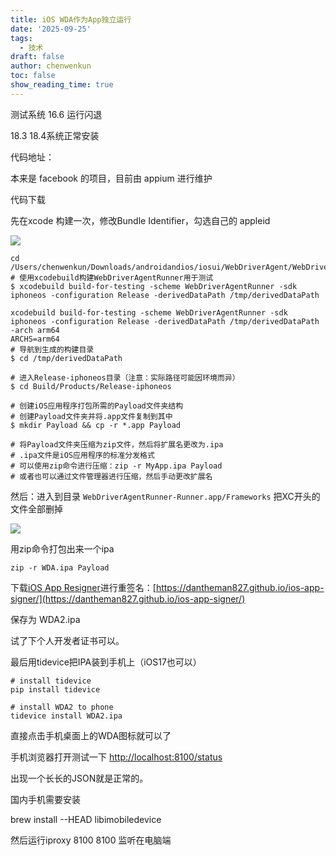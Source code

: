 ```yaml
---
title: iOS WDA作为App独立运行
date: '2025-09-25'
tags:
  - 技术
draft: false
author: chenwenkun
toc: false
show_reading_time: true
---
```

测试系统 16.6 运行闪退

18.3 18.4系统正常安装

代码地址：

本来是 facebook 的项目，目前由 appium 进行维护

代码下载

先在xcode 构建一次，修改Bundle Identifier，勾选自己的 appleid

![](https://prod-files-secure.s3.us-west-2.amazonaws.com/c205fb54-92b2-4987-8be3-972b67d27acc/cb756a73-27bc-4b0d-951a-858df3344b59/image.png?X-Amz-Algorithm=AWS4-HMAC-SHA256&X-Amz-Content-Sha256=UNSIGNED-PAYLOAD&X-Amz-Credential=ASIAZI2LB466SO6LE5HR%2F20250926%2Fus-west-2%2Fs3%2Faws4_request&X-Amz-Date=20250926T004836Z&X-Amz-Expires=3600&X-Amz-Security-Token=IQoJb3JpZ2luX2VjEPj%2F%2F%2F%2F%2F%2F%2F%2F%2F%2FwEaCXVzLXdlc3QtMiJIMEYCIQCm2PVAFR45WNNHeOlRFdGcctoMpLpiH5N55g5aDdkNUAIhAKkuTX2G%2FcgOk3chO2eotZcFWdF7CsuU%2FDe4p5Ppsqb3KogECIH%2F%2F%2F%2F%2F%2F%2F%2F%2F%2FwEQABoMNjM3NDIzMTgzODA1Igy8sYttDpoh3YW9jBYq3AOm2zkextkeVjO0bmVqBG8AgqGfK1xusYyPTYMPg28cTZ%2FQiJPJh9sumONKi%2FwGirLw8lZFYsxKgY6pZBVhcazFqN0guUp3gh5BDYo%2FQRW6s%2Fb%2BIvElYns%2Fh7F0Od5I2sKZMEdH8nUJEpoqqZcSNoaXpHd%2FI8Xa5LGc0zS90GQ4XN3GNWg562leUV6ew0MC5gluWOWHZ8UBxLUkHN3%2BqiJ8F3EV3Io895%2BfzXiroKqrxe4Mlv0WtthpVqBxZI4B6zXXN%2FzKL1H91gSBdzFELawIrscCMjBIiauRsW%2Bju9ViveVZJmH%2BEMJ%2Fb487DEZwx7u8n6podJsPh2EWchs4GrnAWu2fFZiGdU0Ki985VQbcWX%2FaaQfR6BWGjh9AIKyp6uqSMshud%2FuSBJdfCEdhNiFXrLVEBoo%2FHdSFOdMJT2CqzC0fJ%2FOi9nt4P%2FctB4%2Fg7fsJ36KpjEoWN%2Fj%2FPMhVNhGLlAjKRdAgywh8iTuYxDn8LOf%2F7iXl1diZb0Dx7fF9AgD1%2F%2F%2Bn3PPeOlA2W7BK3d%2BW88nWERSkZpBq58TURGYjAQ4nBg2OnnJHqnkQ6weFHJjSu91IJb%2BugqRZ0AJ2oEgJ5zGyWC33W7Pe6UFqynytM7FkCj61lqBsrl1egzCCqNfGBjqkAQ96SkHH%2BLRgoIRFck6uCUZg%2BXna43kAFZYHm6EdrqqGXrSgh4WXHWsAhb3GlpRIh4hbjgNoz8U9NwcKDcqm5o2rvM2ZfspyHT5J0npWixZ5R%2B6%2FfdazP3F9LXvmurZ6Dc3SrUZ5rpU6CRBKGd8kkbsxUKZhNbmgwx6xTYyaSC9bGBFKltuI11x91lRFwmAucdabzdLXdz%2BMsTrV5TlOiz13KnIB&X-Amz-Signature=6d03913f442540dd48564e6ce8cfa222c135842a2a83a2d5809cbf3781da524e&X-Amz-SignedHeaders=host&x-amz-checksum-mode=ENABLED&x-id=GetObject)

```shell
cd /Users/chenwenkun/Downloads/androidandios/iosui/WebDriverAgent/WebDriverAgent
# 使用xcodebuild构建WebDriverAgentRunner用于测试
$ xcodebuild build-for-testing -scheme WebDriverAgentRunner -sdk iphoneos -configuration Release -derivedDataPath /tmp/derivedDataPath

xcodebuild build-for-testing -scheme WebDriverAgentRunner -sdk iphoneos -configuration Release -derivedDataPath /tmp/derivedDataPath -arch arm64
ARCHS=arm64
# 导航到生成的构建目录
$ cd /tmp/derivedDataPath

# 进入Release-iphoneos目录（注意：实际路径可能因环境而异）
$ cd Build/Products/Release-iphoneos

# 创建iOS应用程序打包所需的Payload文件夹结构
# 创建Payload文件夹并将.app文件复制到其中
$ mkdir Payload && cp -r *.app Payload

# 将Payload文件夹压缩为zip文件，然后将扩展名更改为.ipa
# .ipa文件是iOS应用程序的标准分发格式
# 可以使用zip命令进行压缩：zip -r MyApp.ipa Payload
# 或者也可以通过文件管理器进行压缩，然后手动更改扩展名
```

然后：进入到目录 `WebDriverAgentRunner-Runner.app/Frameworks` 把XC开头的文件全部删掉

![](https://prod-files-secure.s3.us-west-2.amazonaws.com/c205fb54-92b2-4987-8be3-972b67d27acc/358b8d2b-1bfe-4fb9-beb5-83e1de5f201e/image.png?X-Amz-Algorithm=AWS4-HMAC-SHA256&X-Amz-Content-Sha256=UNSIGNED-PAYLOAD&X-Amz-Credential=ASIAZI2LB466SO6LE5HR%2F20250926%2Fus-west-2%2Fs3%2Faws4_request&X-Amz-Date=20250926T004836Z&X-Amz-Expires=3600&X-Amz-Security-Token=IQoJb3JpZ2luX2VjEPj%2F%2F%2F%2F%2F%2F%2F%2F%2F%2FwEaCXVzLXdlc3QtMiJIMEYCIQCm2PVAFR45WNNHeOlRFdGcctoMpLpiH5N55g5aDdkNUAIhAKkuTX2G%2FcgOk3chO2eotZcFWdF7CsuU%2FDe4p5Ppsqb3KogECIH%2F%2F%2F%2F%2F%2F%2F%2F%2F%2FwEQABoMNjM3NDIzMTgzODA1Igy8sYttDpoh3YW9jBYq3AOm2zkextkeVjO0bmVqBG8AgqGfK1xusYyPTYMPg28cTZ%2FQiJPJh9sumONKi%2FwGirLw8lZFYsxKgY6pZBVhcazFqN0guUp3gh5BDYo%2FQRW6s%2Fb%2BIvElYns%2Fh7F0Od5I2sKZMEdH8nUJEpoqqZcSNoaXpHd%2FI8Xa5LGc0zS90GQ4XN3GNWg562leUV6ew0MC5gluWOWHZ8UBxLUkHN3%2BqiJ8F3EV3Io895%2BfzXiroKqrxe4Mlv0WtthpVqBxZI4B6zXXN%2FzKL1H91gSBdzFELawIrscCMjBIiauRsW%2Bju9ViveVZJmH%2BEMJ%2Fb487DEZwx7u8n6podJsPh2EWchs4GrnAWu2fFZiGdU0Ki985VQbcWX%2FaaQfR6BWGjh9AIKyp6uqSMshud%2FuSBJdfCEdhNiFXrLVEBoo%2FHdSFOdMJT2CqzC0fJ%2FOi9nt4P%2FctB4%2Fg7fsJ36KpjEoWN%2Fj%2FPMhVNhGLlAjKRdAgywh8iTuYxDn8LOf%2F7iXl1diZb0Dx7fF9AgD1%2F%2F%2Bn3PPeOlA2W7BK3d%2BW88nWERSkZpBq58TURGYjAQ4nBg2OnnJHqnkQ6weFHJjSu91IJb%2BugqRZ0AJ2oEgJ5zGyWC33W7Pe6UFqynytM7FkCj61lqBsrl1egzCCqNfGBjqkAQ96SkHH%2BLRgoIRFck6uCUZg%2BXna43kAFZYHm6EdrqqGXrSgh4WXHWsAhb3GlpRIh4hbjgNoz8U9NwcKDcqm5o2rvM2ZfspyHT5J0npWixZ5R%2B6%2FfdazP3F9LXvmurZ6Dc3SrUZ5rpU6CRBKGd8kkbsxUKZhNbmgwx6xTYyaSC9bGBFKltuI11x91lRFwmAucdabzdLXdz%2BMsTrV5TlOiz13KnIB&X-Amz-Signature=fa6f3db5f20682d42b8e3b3e83cb5919a8d004032cee9b54b012bac8c43f0c6b&X-Amz-SignedHeaders=host&x-amz-checksum-mode=ENABLED&x-id=GetObject)

用zip命令打包出来一个ipa

```shell
zip -r WDA.ipa Payload
```

下载[iOS App Resigner](https://zhida.zhihu.com/search?content_id=237756070&content_type=Article&match_order=1&q=iOS%20App%20Resigner&zd_token=eyJhbGciOiJIUzI1NiIsInR5cCI6IkpXVCJ9.eyJpc3MiOiJ6aGlkYV9zZXJ2ZXIiLCJleHAiOjE3NDQzNTQ0ODAsInEiOiJpT1MgQXBwIFJlc2lnbmVyIiwiemhpZGFfc291cmNlIjoiZW50aXR5IiwiY29udGVudF9pZCI6MjM3NzU2MDcwLCJjb250ZW50X3R5cGUiOiJBcnRpY2xlIiwibWF0Y2hfb3JkZXIiOjEsInpkX3Rva2VuIjpudWxsfQ.XGwOKX0ujlvhojSuRT3SlA0sDFnQK-FxDJr60CX6YqU&zhida_source=entity)进行重签名：[https://dantheman827.github.io/ios-app-signer/](https://dantheman827.github.io/ios-app-signer/)

保存为 WDA2.ipa

试了下个人开发者证书可以。

最后用tidevice把IPA装到手机上（iOS17也可以）

```shell
# install tidevice
pip install tidevice

# install WDA2 to phone
tidevice install WDA2.ipa
```

直接点击手机桌面上的WDA图标就可以了

手机浏览器打开测试一下 [http://localhost:8100/status](http://localhost:8100/status)

出现一个长长的JSON就是正常的。

国内手机需要安装

brew install --HEAD libimobiledevice

然后运行iproxy 8100 8100 监听在电脑端
